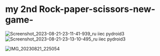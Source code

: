 # my 2nd Rock-paper-scissors-new-game-


![Screenshot_2023-08-21-23-11-41-939_ru iiec pydroid3](https://github.com/Jeba-Jebarsan/Rock-paper-scissors-new-game-/assets/142016100/b6b89e3b-85d1-4ad6-9435-edd551bab0e5)
![Screenshot_2023-08-21-23-13-10-495_ru iiec pydroid3](https://github.com/Jeba-Jebarsan/Rock-paper-scissors-new-game-/assets/142016100/144cd987-59bc-477e-9bf6-efe88476d640)


![IMG_20230821_225054](https://github.com/Jeba-Jebarsan/Rock-paper-scissors-new-game-/assets/142016100/f41e9059-65f5-424d-a464-d1d082a11aaa)
